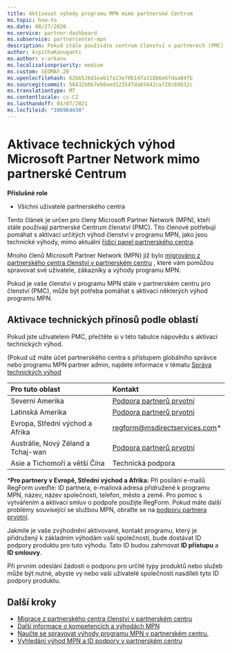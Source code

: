 ```yaml
---
title: Aktivovat výhody programu MPN mimo partnerské Centrum
ms.topic: how-to
ms.date: 08/27/2020
ms.service: partner-dashboard
ms.subservice: partnercenter-mpn
description: Pokud stále používáte centrum členství v partnerech (PMC), zjistěte, kdo se má obrátit, abyste vám pomohli aktivovat výhody technické podpory programu MPN a poskytnout vám výhody ID podpory.
author: ArpithaKanuganti
ms.author: v-arkanu
ms.localizationpriority: medium
ms.custom: SEOMAY.20
ms.openlocfilehash: 62bb526d1eab17a13e70b147a318b6e6fdaa84fb
ms.sourcegitcommit: 58432bbb7eb0aed123547da65642ca728cb9b32c
ms.translationtype: MT
ms.contentlocale: cs-CZ
ms.lasthandoff: 04/07/2021
ms.locfileid: "106964438"
---
```

# <a name="activate-microsoft-partner-network-technical-benefits-outside-of-partner-center"></a>Aktivace technických výhod Microsoft Partner Network mimo partnerské Centrum


**Příslušné role**

- Všichni uživatelé partnerského centra

Tento článek je určen pro členy Microsoft Partner Network (MPN), kteří stále používají partnerské Centrum členství (PMC). Tito členové potřebují pomáhat s aktivací určitých výhod členství v programu MPN, jako jsou technické výhody, mimo aktuální [řídicí panel partnerského centra](https://partner.microsoft.com/dashboard).

Mnoho členů Microsoft Partner Network (MPN) již bylo [migrováno z partnerského centra členství v partnerském centru](prepare-pmc-pc-migration.md) , které vám pomůžou spravovat své uživatele, zákazníky a výhody programu MPN.

Pokud je vaše členství v programu MPN stále v partnerském centru pro členství (PMC), může být potřeba pomáhat s aktivací některých výhod programu MPN.

## <a name="activate-technical-benefits-by-region"></a>Aktivace technických přínosů podle oblastí

Pokud jste uživatelem PMC, přečtěte si v této tabulce nápovědu s aktivací technických výhod.

(Pokud už máte účet partnerského centra s přístupem globálního správce nebo programu MPN partner admin, najdete informace v tématu [Správa technických výhod](https://docs.microsoft.com/partner-center/manage-your-partner-network-benefits#manage-technical-benefits)

|Pro tuto oblast  | Kontakt |
|:--------|:------------|
|Severní Amerika  | [Podpora partnerů prvotní](https://partner.microsoft.com/support?issueid=300-0042)  |
|Latinská Amerika  | [Podpora partnerů prvotní](https://partner.microsoft.com/support?issueid=300-0042)  |
|Evropa, Střední východ a Afrika  | [regform@msdirectservices.com](mailto:regform@msdirectservices.com)*  |
|Austrálie, Nový Zéland a Tchaj-wan  | [Podpora partnerů prvotní](https://partner.microsoft.com/support?issueid=300-0042)  |
|Asie a Tichomoří a větší Čína  | Technická podpora  |

\***Pro partnery v Evropě, Střední východ a Afrika:** Při posílání e-mailů RegForm uveďte: ID partnera, e-mailová adresa přidružené k programu MPN, název, název společnosti, telefon, město a země. Pro pomoc s vytvářením a aktivací smluv o podpoře použijte RegForm. Pokud máte další problémy související se službou MPN, obraťte se na [podporu partnera prvotní](https://partner.microsoft.com/support?issueid=300-0042).

Jakmile je vaše zvýhodnění aktivované, kontakt programu, který je přidružený k základním výhodám vaší společnosti, bude dostávat ID podpory produktu pro tuto výhodu. Tato ID budou zahrnovat **ID přístupu** a **ID smlouvy**. 

Při prvním odeslání žádosti o podporu pro určité typy produktů nebo služeb může být nutné, abyste vy nebo vaši uživatelé společnosti nasdíleli tyto ID podpory produktu.

## <a name="next-steps"></a>Další kroky

- [Migrace z partnerského centra členství v partnerském centru](prepare-pmc-pc-migration.md)
- [Další informace o kompetencích a výhodách MPN](learn-about-competencies.md)
- [Naučte se spravovat výhody programu MPN v partnerském centru.](manage-your-partner-network-benefits.md)
- [Vyhledání výhod MPN a ID podpory v partnerském centru](mpn-find-benefits.md)
